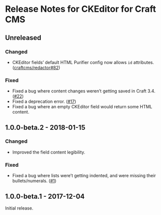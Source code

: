 # Release Notes for CKEditor for Craft CMS

## Unreleased

### Changed
- CKEditor fields’ default HTML Purifier config now allows `id` attributes. ([craftcms/redactor#82](https://github.com/craftcms/redactor/issues/82)) 

### Fixed
- Fixed a bug where content changes weren’t getting saved in Craft 3.4. ([#22](https://github.com/craftcms/ckeditor/issues/22))
- Fixed a deprecation error. ([#17](https://github.com/craftcms/ckeditor/issues/17)) 
- Fixed a bug where an empty CKEditor field would return some HTML content.

## 1.0.0-beta.2 - 2018-01-15

### Changed
- Improved the field content legibility.

### Fixed
- Fixed a bug where lists were’t getting indented, and were missing their bullets/numerals. ([#1](https://github.com/craftcms/ckeditor/issues/1))

## 1.0.0-beta.1 - 2017-12-04

Initial release.
